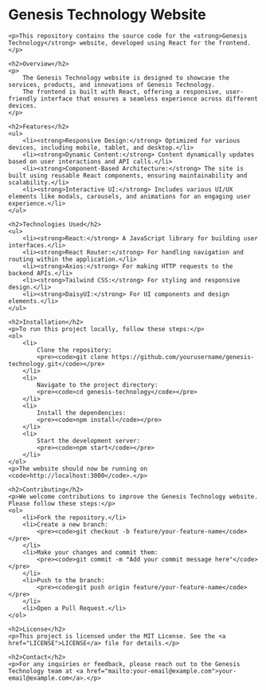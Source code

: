 <h1>Genesis Technology Website</h1>

    <p>This repository contains the source code for the <strong>Genesis Technology</strong> website, developed using React for the frontend.</p>

    <h2>Overview</h2>
    <p>
        The Genesis Technology website is designed to showcase the services, products, and innovations of Genesis Technology.
        The frontend is built with React, offering a responsive, user-friendly interface that ensures a seamless experience across different devices.
    </p>

    <h2>Features</h2>
    <ul>
        <li><strong>Responsive Design:</strong> Optimized for various devices, including mobile, tablet, and desktop.</li>
        <li><strong>Dynamic Content:</strong> Content dynamically updates based on user interactions and API calls.</li>
        <li><strong>Component-Based Architecture:</strong> The site is built using reusable React components, ensuring maintainability and scalability.</li>
        <li><strong>Interactive UI:</strong> Includes various UI/UX elements like modals, carousels, and animations for an engaging user experience.</li>
    </ul>

    <h2>Technologies Used</h2>
    <ul>
        <li><strong>React:</strong> A JavaScript library for building user interfaces.</li>
        <li><strong>React Router:</strong> For handling navigation and routing within the application.</li>
        <li><strong>Axios:</strong> For making HTTP requests to the backend APIs.</li>
        <li><strong>Tailwind CSS:</strong> For styling and responsive design.</li>
        <li><strong>DaisyUI:</strong> For UI components and design elements.</li>
    </ul>

    <h2>Installation</h2>
    <p>To run this project locally, follow these steps:</p>
    <ol>
        <li>
            Clone the repository:
            <pre><code>git clone https://github.com/yourusername/genesis-technology.git</code></pre>
        </li>
        <li>
            Navigate to the project directory:
            <pre><code>cd genesis-technology</code></pre>
        </li>
        <li>
            Install the dependencies:
            <pre><code>npm install</code></pre>
        </li>
        <li>
            Start the development server:
            <pre><code>npm start</code></pre>
        </li>
    </ol>
    <p>The website should now be running on <code>http://localhost:3000</code>.</p>

    <h2>Contributing</h2>
    <p>We welcome contributions to improve the Genesis Technology website. Please follow these steps:</p>
    <ol>
        <li>Fork the repository.</li>
        <li>Create a new branch:
            <pre><code>git checkout -b feature/your-feature-name</code></pre>
        </li>
        <li>Make your changes and commit them:
            <pre><code>git commit -m "Add your commit message here"</code></pre>
        </li>
        <li>Push to the branch:
            <pre><code>git push origin feature/your-feature-name</code></pre>
        </li>
        <li>Open a Pull Request.</li>
    </ol>

    <h2>License</h2>
    <p>This project is licensed under the MIT License. See the <a href="LICENSE">LICENSE</a> file for details.</p>

    <h2>Contact</h2>
    <p>For any inquiries or feedback, please reach out to the Genesis Technology team at <a href="mailto:your-email@example.com">your-email@example.com</a>.</p>
</body>